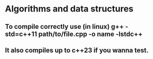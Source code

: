 # Algorithms and data structures

## To compile correctly use (in linux) g++ -std=c++11 path/to/file.cpp -o name -lstdc++

## It also compiles up to c++23 if you wanna test.

